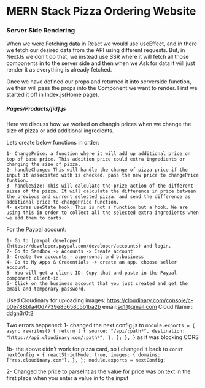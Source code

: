 # MERN Stack Pizza Ordering Website

### Server Side Rendering

When we were Fetching data in React we would use useEffect, and in there we fetch our desired data from the API using different requests. But, in NextJs we don't do that, we instead use SSR where it will fetch all those components in to the server side and then when we Ask for data it will just render it as everything is already fetched.

Once we have defined our props and returned it into serverside function, we then will pass the props into the Component we want to render. First we started it off in Index.js(Home page).

##### Pages/Products/[id].js

Here we discuss how we worked on changin prices when we change the size of pizza or add additional ingredients.

Lets create below functions in order:

    1- ChangePrice: a function where it will add up additional price on top of base price. This addition price could extra ingredients or changing the size of pizza.
    2- handleChange: This will handle the change of pizza price if the input it associated with is checked. pass the new price to changePrice funtion.
    3- handleSize: This will calculate the prize action of the different sizes of the pizza. It will calculate the difference in price between the previous and current selected pizza. and send the difference as additional price to changePrice function.
    4- extras useState hook: This is not a function but a hook. We are using this in order to collect all the selected extra ingredients when we add them to carts.

For the Paypal account:

    1- Go to [paypal developer](https://developer.paypal.com/developer/accounts) and login.
    2- Go to Sandbox -> Accounts -> Create account
    3- Create two accounts - a:personal and b:business
    4- Go to My Apps & Credentials -> create an app. choose seller account.
    5- You will get a client ID. Copy that and paste in the Paypal component client-id.
    6- Click on the business account that you just created and get the email and temporary password.

Used Cloudinary for uploading images:
https://cloudinary.com/console/c-b0e788bfa40d7739e85658c5b1ba2b
email:so1@gmail.com
Cloud Name : ddgn3r0t2

Two errors happened:
1- changed the next.config.js to
`module.exports = { async rewrites() { return [ { source: "/api/:path*", destination: "https://api.cloudinary.com/:path*", }, ]; }, }`
as it was blocking CORS

1b- the above didn't work for pizza card, so i changed it back to
`const nextConfig = { reactStrictMode: true, images: { domains: ["res.cloudinary.com"], }, }; module.exports = nextConfig;`

2- Changed the price to parseInt as the value for price was on text in the first place when you enter a value in to the input
